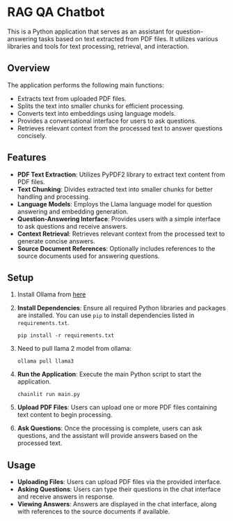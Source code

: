 # RAG QA Chatbot
 
This is a Python application that serves as an assistant for question-answering tasks based on text extracted from PDF files. It utilizes various libraries and tools for text processing, retrieval, and interaction.

## Overview

The application performs the following main functions:
- Extracts text from uploaded PDF files.
- Splits the text into smaller chunks for efficient processing.
- Converts text into embeddings using language models.
- Provides a conversational interface for users to ask questions.
- Retrieves relevant context from the processed text to answer questions concisely.

## Features

- **PDF Text Extraction**: Utilizes PyPDF2 library to extract text content from PDF files.
- **Text Chunking**: Divides extracted text into smaller chunks for better handling and processing.
- **Language Models**: Employs the Llama language model for question answering and embedding generation.
- **Question-Answering Interface**: Provides users with a simple interface to ask questions and receive answers.
- **Context Retrieval**: Retrieves relevant context from the processed text to generate concise answers.
- **Source Document References**: Optionally includes references to the source documents used for answering questions.

## Setup
1.  Install Ollama from [here](https://ollama.com/download)
      
2. **Install Dependencies**: Ensure all required Python libraries and packages are installed. You can use `pip` to install dependencies listed in `requirements.txt`.
   ```
   pip install -r requirements.txt
   ```
3. Need to pull llama 2 model from ollama:
   ```
   ollama pull llama3
   ```
4. **Run the Application**: Execute the main Python script to start the application.
   ```
   chainlit run main.py
   ```

5. **Upload PDF Files**: Users can upload one or more PDF files containing text content to begin processing.

6. **Ask Questions**: Once the processing is complete, users can ask questions, and the assistant will provide answers based on the processed text.

## Usage

- **Uploading Files**: Users can upload PDF files via the provided interface.
- **Asking Questions**: Users can type their questions in the chat interface and receive answers in response.
- **Viewing Answers**: Answers are displayed in the chat interface, along with references to the source documents if available.
